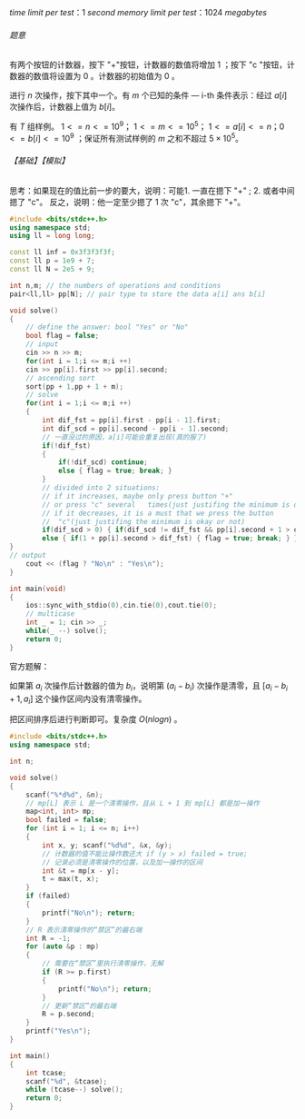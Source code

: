 
$time\ limit\ per\ test：1\ second$
$memory\ limit\ per\ test：1024\ megabytes$
###### 题意
有两个按钮的计数器，按下 "+"按钮，计数器的数值将增加 $1$ ；按下 "c "按钮，计数器的数值将设置为 $0$ 。计数器的初始值为 $0$ 。

进行 $n$ 次操作，按下其中一个。有 $m$ 个已知的条件 — i-th 条件表示：经过 $a[i]$ 次操作后，计数器上值为 $b[i]$。

有 $T$ 组样例。 $1<=n<=10^9$； $1<=m<=10^5$； $1<=a[i]<=n$；$0<=b[i]<=10^9$ ；保证所有测试样例的 $m$ 之和不超过 $5×10^5$。

###### 【基础】【模拟】

思考：如果现在的值比前一步的要大，说明：可能1. 一直在摁下 "+" ; 2. 或者中间摁了 "c"。
	反之，说明：他一定至少摁了 $1$ 次 "c"，其余摁下 "+"。

```c++
#include <bits/stdc++.h>
using namespace std;
using ll = long long;

const ll inf = 0x3f3f3f3f;
const ll p = 1e9 + 7;
const ll N = 2e5 + 9;

int n,m; // the numbers of operations and conditions
pair<ll,ll> pp[N]; // pair type to store the data a[i] ans b[i]

void solve()
{
	// define the answer: bool "Yes" or "No"
	bool flag = false;
	// input
	cin >> n >> m;
	for(int i = 1;i <= m;i ++)
	cin >> pp[i].first >> pp[i].second;
	// ascending sort
	sort(pp + 1,pp + 1 + m);
	// solve
	for(int i = 1;i <= m;i ++)
	{
		int dif_fst = pp[i].first - pp[i - 1].first;
		int dif_scd = pp[i].second - pp[i - 1].second;
		// 一直没过的原因，a[i]可能会重复出现(真的服了)
		if(!dif_fst)
		{
			if(!dif_scd) continue;
			else { flag = true; break; }
		}
		// divided into 2 situations:
		// if it increases, maybe only press button "+" 
		// or press "c" several   times(just justifing the minimum is okay or not)
		// if it decreases, it is a must that we press the button
		//  "c"(just justifing the minimum is okay or not)
		if(dif_scd > 0) { if(dif_scd != dif_fst && pp[i].second + 1 > dif_fst) { flag = true; break; } }
		else { if(1 + pp[i].second > dif_fst) { flag = true; break; } }
}
// output
	cout << (flag ? "No\n" : "Yes\n");
}

int main(void)
{
	ios::sync_with_stdio(0),cin.tie(0),cout.tie(0);
	// multicase
	int _ = 1; cin >> _;
	while(_ --) solve();
	return 0;
}
```

官方题解：

如果第 $a_i$ 次操作后计数器的值为 $b_i$，说明第 ($a_i - b_i$) 次操作是清零，且 $[a_i - b_i +1,a_i]$ 这个操作区间内没有清零操作。

把区间排序后进行判断即可。复杂度 $O(nlogn)$ 。


```c++
#include <bits/stdc++.h> 
using namespace std;

int n; 

void solve() 
{ 
	scanf("%*d%d", &n); 
	// mp[L] 表示 L 是一个清零操作，且从 L + 1 到 mp[L] 都是加一操作 
	map<int, int> mp; 
	bool failed = false; 
	for (int i = 1; i <= n; i++) 
	{ 
		int x, y; scanf("%d%d", &x, &y); 
		// 计数器的值不能比操作数还大 if (y > x) failed = true; 
		// 记录必须是清零操作的位置，以及加一操作的区间 
		int &t = mp[x - y]; 
		t = max(t, x); 
	} 
	if (failed) 
	{ 
		printf("No\n"); return; 
	} 
	// R 表示清零操作的“禁区”的最右端 
	int R = -1; 
	for (auto &p : mp) 
	{ 
		// 需要在“禁区”里执行清零操作，无解 
		if (R >= p.first) 
		{ 
			printf("No\n"); return; 
		} 
		// 更新“禁区”的最右端 
		R = p.second; 
	} 
	printf("Yes\n"); 
} 

int main() 
{ 
	int tcase; 
	scanf("%d", &tcase); 
	while (tcase--) solve(); 
	return 0; 
}
```